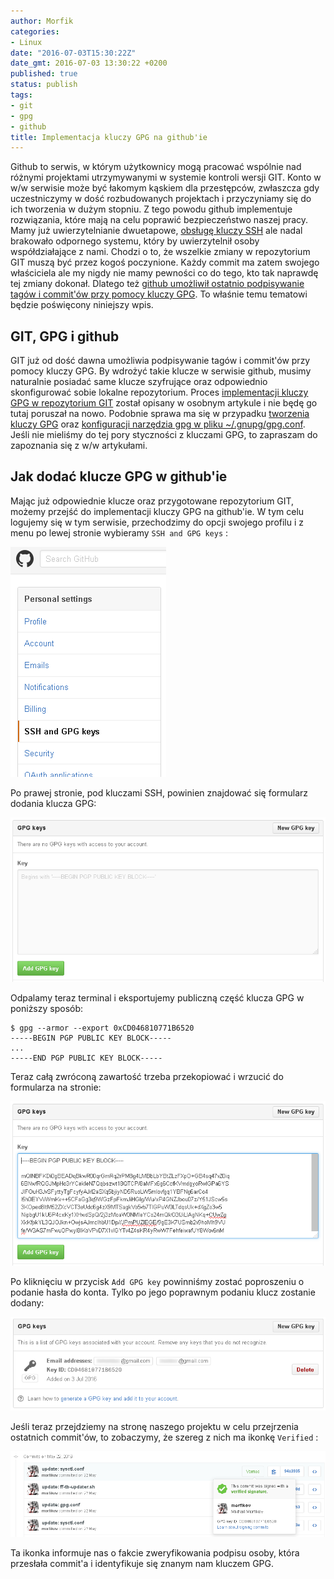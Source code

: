 ```yaml
---
author: Morfik
categories:
- Linux
date: "2016-07-03T15:30:22Z"
date_gmt: 2016-07-03 13:30:22 +0200
published: true
status: publish
tags:
- git
- gpg
- github
title: Implementacja kluczy GPG na github'ie
---
```


Github to serwis, w którym użytkownicy mogą pracować wspólnie nad różnymi projektami utrzymywanymi w
systemie kontroli wersji GIT. Konto w w/w serwisie może być łakomym kąskiem dla przestępców,
zwłaszcza gdy uczestniczymy w dość rozbudowanych projektach i przyczyniamy się do ich tworzenia w
dużym stopniu. Z tego powodu github implementuje rozwiązania, które mają na celu poprawić
bezpieczeństwo naszej pracy. Mamy już uwierzytelnianie dwuetapowe, [obsługę kluczy
SSH](/post/github-z-obsluga-kluczy-ssh/) ale nadal brakowało odpornego systemu,
który by uwierzytelnił osoby współdziałające z nami. Chodzi o to, że wszelkie zmiany w repozytorium
GIT muszą być przez kogoś poczynione. Każdy commit ma zatem swojego właściciela ale my nigdy nie
mamy pewności co do tego, kto tak naprawdę tej zmiany dokonał. Dlatego też [github umożliwił
ostatnio podpisywanie tagów i commit'ów przy pomocy kluczy
GPG](https://github.com/blog/2144-gpg-signature-verification). To właśnie temu tematowi będzie
poświęcony niniejszy wpis.

<!--more-->
## GIT, GPG i github

GIT już od dość dawna umożliwia podpisywanie tagów i commit'ów przy pomocy kluczy GPG. By wdrożyć
takie klucze w serwisie github, musimy naturalnie posiadać same klucze szyfrujące oraz odpowiednio
skonfigurować sobie lokalne repozytorium. Proces [implementacji kluczy GPG w repozytorium
GIT](/post/implementacja-kluczy-gpg-repozytorium-git/) został opisany w osobnym
artykule i nie będę go tutaj poruszał na nowo. Podobnie sprawa ma się w przypadku [tworzenia kluczy
GPG](/post/bezpieczny-klucz-gpg/) oraz [konfiguracji narzędzia gpg w pliku
~/.gnupg/gpg.conf](/post/konfiguracja-gpg-w-pliku-gpg-conf/). Jeśli nie mieliśmy do
tej pory styczności z kluczami GPG, to zapraszam do zapoznania się z w/w artykułami.

## Jak dodać klucze GPG w github'ie

Mając już odpowiednie klucze oraz przygotowane repozytorium GIT, możemy przejść do implementacji
kluczy GPG na github'ie. W tym celu logujemy się w tym serwisie, przechodzimy do opcji swojego
profilu i z menu po lewej stronie wybieramy `SSH and GPG keys` :

![](/img/2016/07/1.github-git-klucze-gpg.png#small)

Po prawej stronie, pod kluczami SSH, powinien znajdować się formularz dodania klucza GPG:

![](/img/2016/07/2.github-git-klucze-gpg.png#huge)

Odpalamy teraz terminal i eksportujemy publiczną część klucza GPG w poniższy sposób:

    $ gpg --armor --export 0xCD046810771B6520
    -----BEGIN PGP PUBLIC KEY BLOCK-----
    ...
    -----END PGP PUBLIC KEY BLOCK-----

Teraz całą zwróconą zawartość trzeba przekopiować i wrzucić do formularza na stronie:

![](/img/2016/07/3.github-git-klucze-gpg.png#huge)

Po kliknięciu w przycisk `Add GPG key` powinniśmy zostać poproszeniu o podanie hasła do konta. Tylko
po jego poprawnym podaniu klucz zostanie dodany:

![](/img/2016/07/4.github-git-klucze-gpg.png#huge)

Jeśli teraz przejdziemy na stronę naszego projektu w celu przejrzenia ostatnich commit'ów, to
zobaczymy, że szereg z nich ma ikonkę `Verified` :

![](/img/2016/07/5.github-git-klucze-gpg.png#huge)

Ta ikonka informuje nas o fakcie zweryfikowania podpisu osoby, która przesłała commit'a i
identyfikuje się znanym nam kluczem GPG.
